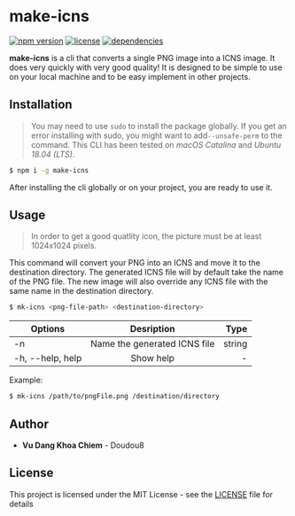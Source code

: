 # make-icns

[![npm version](https://badge.fury.io/js/make-icns.svg)](https://www.npmjs.com/package/make-icns) [![license](https://img.shields.io/github/license/Doudou8/make-icns)](https://github.com/electron-userland/electron-forge/blob/master/LICENSE) [![dependencies](https://david-dm.org/Doudou8/make-icns.svg?theme=shields.io)](https://david-dm.org/Doudou8/make-icns.svg)

**make-icns** is a cli that converts a single PNG image into a ICNS image. It does very quickly with very good quality! It is designed to be simple to use on your local machine and to be easy implement in other projects.

## Installation

> You may need to use `sudo` to install the package globally. If you get an error installing with sudo, you might want to add`--unsafe-perm` to the command. This CLI has been tested on _macOS Catalina_ and _Ubuntu 18.04 (LTS)_.

```bash
$ npm i -g make-icns
```

After installing the cli globally or on your project, you are ready to use it.

## Usage

> In order to get a good quatlity icon, the picture must be at least 1024x1024 pixels.

This command will convert your PNG into an ICNS and move it to the destination directory. The generated ICNS file will by default take the name of the PNG file. The new image will also override any ICNS file with the same name in the destination directory.

```bash
$ mk-icns <png-file-path> <destination-directory>
```

| Options          |          Desription          |   Type |
| ---------------- | :--------------------------: | -----: |
| -n               | Name the generated ICNS file | string |
| -h, --help, help |          Show help           |      - |

Example:

```bash
$ mk-icns /path/to/pngFile.png /destination/directory
```

## Author

- **Vu Dang Khoa Chiem** - Doudou8

## License

This project is licensed under the MIT License - see the [LICENSE](LICENSE) file for details
